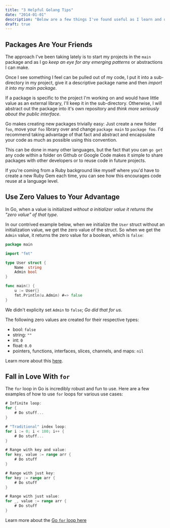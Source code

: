 ```yaml
---
title: "3 Helpful Golang Tips"
date: "2014-01-01"
description: "Below are a few things I've found useful as I learn and use Go in various projects. "
draft: true
---
```





## Packages Are Your Friends

The approach I've been taking lately is to start my projects in the `main` package and as I go *keep an eye for any emerging patterns* or abstractions I can make. 

Once I see something I feel can be pulled out of my code, I put it into a sub-directory in my project, give it a descriptive package name and then *import it into my main package*.

If a package is specific to the project I'm working on and would have little value as an external library, I'll keep it in the sub-directory. Otherwise, I will abstract out the package into it's own repository and *think more seriously about the public interface*.

Go makes creating new packages trivially easy: Just create a new folder `foo`, move your `foo` library over and change `package main` to `package foo`. I'd recommend taking advantage of that fact and abstract and encapsulate your code as much as possible using this convention.

This can be done in many other languages, but the fact that you can `go get` any code within a folder on Github or Google Code makes it simple to share packages with other developers or to reuse code in future projects.

If you're coming from a Ruby background like myself where you'd have to create a new Ruby Gem each time, you can see how this encourages code reuse at a language level.


## Use Zero Values to Your Advantage 

In Go, when a value is initialized *without a initializer value it returns the "zero value" of that type*.

In our contrived example below, when we initialize the `User` struct without an initialization value, we get the zero value of the struct. So when we get the `Admin` value, it returns the zero value for a boolean, which is `false`:

```go
package main

import "fmt"

type User struct {
    Name  string
    Admin bool
}

func main() {
    u := User{}
    fmt.Println(u.Admin) #=> false
}
```

We didn't explicity set `Admin` to `false`; *Go did that for us*. 

The following zero values are created for their respective types: 

- bool: `false`
- string: `""`
- int: `0`
- float: `0.0`
- pointers, functions, interfaces, slices, channels, and maps: `nil`

Learn more about this [here](http://golang.org/ref/spec#The_zero_value).


## Fall in Love With `for`

The `for` loop in Go is incredibly robust and fun to use. Here are a few examples of how to use `for` loops for various use cases:

```go
# Infinite loop:
for {
    # Do stuff...
}

# "Traditional" index loop:
for i := 0; i < 100; i++ {
    # Do stuff...
}

# Range with key and value:
for key, value := range arr {
    # Do stuff 
}

# Range with just key:
for key := range arr {
    # Do stuff 
}

# Range with just value:
for _, value := range arr {
    # Do stuff 
}
```

Learn more about the [Go `for` loop here](http://golang.org/doc/effective_go.html#for)
